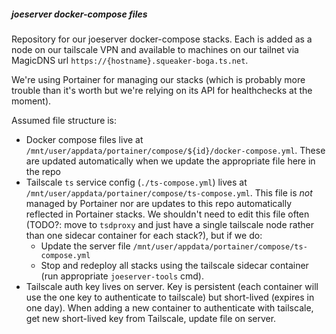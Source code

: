 ##### joeserver docker-compose files

Repository for our joeserver docker-compose stacks. Each is added as a node on our tailscale VPN and available to machines on our tailnet via MagicDNS url `https://{hostname}.squeaker-boga.ts.net`.

We're using Portainer for managing our stacks (which is probably more trouble than it's worth but we're relying on its API for healthchecks at the moment).

Assumed file structure is:

- Docker compose files live at `/mnt/user/appdata/portainer/compose/${id}/docker-compose.yml`. These are updated automatically when we update the appropriate file here in the repo
- Tailscale `ts` service config (`./ts-compose.yml`) lives at `/mnt/user/appdata/portainer/compose/ts-compose.yml`. This file is _not_ managed by Portainer nor are updates to this repo automatically reflected in Portainer stacks. We shouldn't need to edit this file often (TODO?: move to `tsdproxy` and just have a single tailscale node rather than one sidecar container for each stack?), but if we do:
  - Update the server file `/mnt/user/appdata/portainer/compose/ts-compose.yml`
  - Stop and redeploy all stacks using the tailscale sidecar container (run appropriate `joeserver-tools` cmd).
- Tailscale auth key lives on server. Key is persistent (each container will use the one key to authenticate to tailscale) but short-lived (expires in one day). When adding a new container to authenticate with tailscale, get new short-lived key from Tailscale, update file on server.
